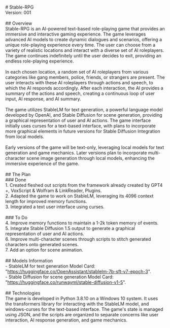 <br># Stable-RPG
<br>Version: 001
<br>
<br>## Overview
<br>Stable-RPG is an AI-powered text-based role-playing game that provides an immersive and interactive gaming experience. The game leverages advanced AI models to create dynamic dialogues and scenarios, offering a unique role-playing experience every time. The user can choose from a variety of realistic locations and interact with a diverse set of AI roleplayers. The game continues indefinitely until the user decides to exit, providing an endless role-playing experience.
<br>
<br>In each chosen location, a random set of AI roleplayers from various categories like gang members, police, friends, or strangers are present. The user interacts with these AI roleplayers through actions and speech, to which the AI responds accordingly. After each interaction, the AI provides a summary of the actions and speech, creating a continuous loop of user input, AI response, and AI summary.
<br>
<br>The game utilizes StableLM for text generation, a powerful language model developed by OpenAI, and Stable Diffusion for scene generation, providing a graphical representation of user and AI actions. The game interface initially uses curses for a text-based interface, with plans to incorporate more graphical elements in future versions for Stable Diffusion Integration from local models.
<br>
<br>Early versions of the game will be text-only, leveraging local models for text generation and game mechanics. Later versions plan to incorporate multi-character scene image generation through local models, enhancing the immersive experience of the game.
<br>
<br>## The Plan
<br>### Done
<br>1. Created fleshed out scripts from the framework already created by GPT4 +, VoxScript & Wolfram & LinkReader, Plugins.
<br>2. Adapted the game to work on StableLM, leveraging its 4096 context length for improved memory functions.
<br>3. Integrated a text user interface using curses.
<br>
<br>### To Do
<br>4. Improve memory functions to maintain a 1-2k token memory of events.
<br>5. Integrate Stable Diffusion 1.5 output to generate a graphical representation of user and AI actions.
<br>6. Improve multi-character scenes through scripts to stitch generated characters onto generated scenes.
<br>7. Add an option for scene animation.
<br>
<br>## Models Information
<br>- StableLM for text generation Model Card: "https://huggingface.co/OpenAssistant/stablelm-7b-sft-v7-epoch-3".
<br>- Stable Diffusion for scene generation Model Card: "https://huggingface.co/runwayml/stable-diffusion-v1-5". 
<br>
<br>## Technologies
<br>The game is developed in Python 3.8.10 on a Windows 10 system. It uses the transformers library for interacting with the StableLM model, and windows-curses for the text-based interface. The game's state is managed using JSON, and the scripts are organized to separate concerns like user interaction, AI response generation, and game mechanics.
